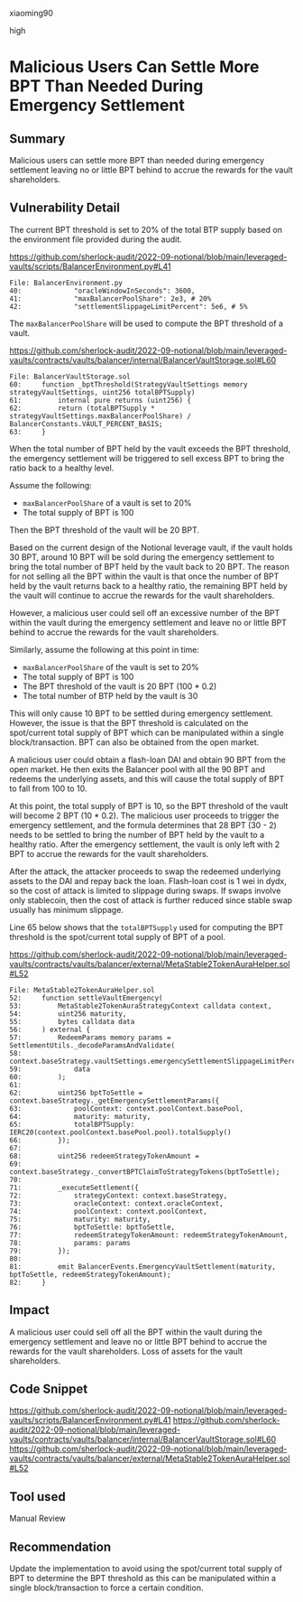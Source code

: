 xiaoming90

high

# Malicious Users Can Settle More BPT Than Needed During Emergency Settlement

## Summary

Malicious users can settle more BPT than needed during emergency settlement leaving no or little BPT behind to accrue the rewards for the vault shareholders.

## Vulnerability Detail

The current BPT threshold is set to 20% of the total BTP supply based on the environment file provided during the audit.

https://github.com/sherlock-audit/2022-09-notional/blob/main/leveraged-vaults/scripts/BalancerEnvironment.py#L41

```solidity
File: BalancerEnvironment.py
40:             "oracleWindowInSeconds": 3600,
41:             "maxBalancerPoolShare": 2e3, # 20%
42:             "settlementSlippageLimitPercent": 5e6, # 5%
```

The `maxBalancerPoolShare` will be used to compute the BPT threshold of a vault.

https://github.com/sherlock-audit/2022-09-notional/blob/main/leveraged-vaults/contracts/vaults/balancer/internal/BalancerVaultStorage.sol#L60

```solidity
File: BalancerVaultStorage.sol
60:     function _bptThreshold(StrategyVaultSettings memory strategyVaultSettings, uint256 totalBPTSupply) 
61:         internal pure returns (uint256) {
62:         return (totalBPTSupply * strategyVaultSettings.maxBalancerPoolShare) / BalancerConstants.VAULT_PERCENT_BASIS;
63:     }
```

When the total number of BPT held by the vault exceeds the BPT threshold, the emergency settlement will be triggered to sell excess BPT to bring the ratio back to a healthy level.

Assume the following:

- `maxBalancerPoolShare` of a vault is set to 20%
- The total supply of BPT is 100

Then the BPT threshold of the vault will be 20 BPT.

Based on the current design of the Notional leverage vault, if the vault holds 30 BPT, around 10 BPT will be sold during the emergency settlement to bring the total number of BPT held by the vault back to 20 BPT. The reason for not selling all the BPT within the vault is that once the number of BPT held by the vault returns back to a healthy ratio, the remaining BPT held by the vault will continue to accrue the rewards for the vault shareholders.

However, a malicious user could sell off an excessive number of the BPT within the vault during the emergency settlement and leave no or little BPT behind to accrue the rewards for the vault shareholders.

Similarly, assume the following at this point in time:

- `maxBalancerPoolShare` of the vault is set to 20%
- The total supply of BPT is 100
- The BPT threshold of the vault is 20 BPT (100 * 0.2)
- The total number of BTP held by the vault is 30

This will only cause 10 BPT to be settled during emergency settlement. However, the issue is that the BPT threshold is calculated on the spot/current total supply of BPT which can be manipulated within a single block/transaction. BPT can also be obtained from the open market.

A malicious user could obtain a flash-loan DAI and obtain 90 BPT from the open market. He then exits the Balancer pool with all the 90 BPT and redeems the underlying assets, and this will cause the total supply of BPT to fall from 100 to 10. 

At this point, the total supply of BPT is 10, so the BPT threshold of the vault will become 2 BPT (10 * 0.2). The malicious user proceeds to trigger the emergency settlement, and the formula determines that 28 BPT (30 - 2) needs to be settled to bring the number of BPT held by the vault to a healthy ratio. After the emergency settlement, the vault is only left with 2 BPT to accrue the rewards for the vault shareholders.

After the attack, the attacker proceeds to swap the redeemed underlying assets to the DAI and repay back the loan. Flash-loan cost is 1 wei in dydx, so the cost of attack is limited to slippage during swaps. If swaps involve only stablecoin, then the cost of attack is further reduced since stable swap usually has minimum slippage.

Line 65 below shows that the `totalBPTSupply` used for computing the BPT threshold is the spot/current total supply of BPT of a pool.

https://github.com/sherlock-audit/2022-09-notional/blob/main/leveraged-vaults/contracts/vaults/balancer/external/MetaStable2TokenAuraHelper.sol#L52

```solidity
File: MetaStable2TokenAuraHelper.sol
52:     function settleVaultEmergency(
53:         MetaStable2TokenAuraStrategyContext calldata context, 
54:         uint256 maturity, 
55:         bytes calldata data
56:     ) external {
57:         RedeemParams memory params = SettlementUtils._decodeParamsAndValidate(
58:             context.baseStrategy.vaultSettings.emergencySettlementSlippageLimitPercent,
59:             data
60:         );
61: 
62:         uint256 bptToSettle = context.baseStrategy._getEmergencySettlementParams({
63:             poolContext: context.poolContext.basePool, 
64:             maturity: maturity, 
65:             totalBPTSupply: IERC20(context.poolContext.basePool.pool).totalSupply()
66:         });
67: 
68:         uint256 redeemStrategyTokenAmount = 
69:             context.baseStrategy._convertBPTClaimToStrategyTokens(bptToSettle);
70: 
71:         _executeSettlement({
72:             strategyContext: context.baseStrategy,
73:             oracleContext: context.oracleContext,
74:             poolContext: context.poolContext,
75:             maturity: maturity,
76:             bptToSettle: bptToSettle,
77:             redeemStrategyTokenAmount: redeemStrategyTokenAmount,
78:             params: params
79:         });
80: 
81:         emit BalancerEvents.EmergencyVaultSettlement(maturity, bptToSettle, redeemStrategyTokenAmount);
82:     }
```

## Impact

A malicious user could sell off all the BPT within the vault during the emergency settlement and leave no or little BPT behind to accrue the rewards for the vault shareholders. Loss of assets for the vault shareholders.

## Code Snippet

https://github.com/sherlock-audit/2022-09-notional/blob/main/leveraged-vaults/scripts/BalancerEnvironment.py#L41
https://github.com/sherlock-audit/2022-09-notional/blob/main/leveraged-vaults/contracts/vaults/balancer/internal/BalancerVaultStorage.sol#L60
https://github.com/sherlock-audit/2022-09-notional/blob/main/leveraged-vaults/contracts/vaults/balancer/external/MetaStable2TokenAuraHelper.sol#L52

## Tool used

Manual Review

## Recommendation

Update the implementation to avoid using the spot/current total supply of BPT to determine the BPT threshold as this can be manipulated within a single block/transaction to force a certain condition.